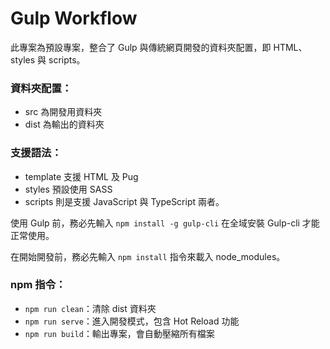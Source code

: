 # Gulp Workflow

此專案為預設專案，整合了 Gulp 與傳統網頁開發的資料夾配置，即 HTML、styles 與 scripts。

### 資料夾配置：
- src  為開發用資料夾
- dist 為輸出的資料夾

### 支援語法：
- template 支援 HTML 及 Pug
- styles 預設使用 SASS
- scripts 則是支援 JavaScript 與 TypeScript 兩者。

使用 Gulp 前，務必先輸入 `npm install -g gulp-cli` 在全域安裝 Gulp-cli 才能正常使用。

在開始開發前，務必先輸入 `npm install` 指令來載入 node_modules。

### npm 指令：
- `npm run clean`：清除 dist 資料夾
- `npm run serve`：進入開發模式，包含 Hot Reload 功能
- `npm run build`：輸出專案，會自動壓縮所有檔案
